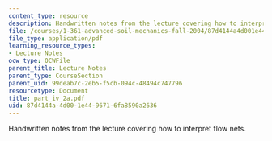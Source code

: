 ```yaml
---
content_type: resource
description: Handwritten notes from the lecture covering how to interpret flow nets.
file: /courses/1-361-advanced-soil-mechanics-fall-2004/87d4144a4d001e4496716fa8590a2636_part_iv_2a.pdf
file_type: application/pdf
learning_resource_types:
- Lecture Notes
ocw_type: OCWFile
parent_title: Lecture Notes
parent_type: CourseSection
parent_uid: 99deab7c-2eb5-f5cb-094c-48494c747796
resourcetype: Document
title: part_iv_2a.pdf
uid: 87d4144a-4d00-1e44-9671-6fa8590a2636
---
```

Handwritten notes from the lecture covering how to interpret flow nets.

